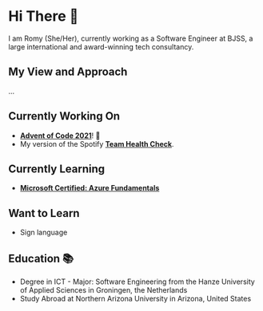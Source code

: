 # Hi There 👋

I am Romy (She/Her), currently working as a Software Engineer at BJSS, a large international and award-winning tech consultancy.

## My View and Approach
...

## Currently Working On
+ [**Advent of Code 2021**](https://github.com/RomyBos/advent-of-code-2021)! 🎄
+ My version of the Spotify [**Team Health Check**](https://github.com/RomyBos/team-health-check).

## Currently Learning
+ [**Microsoft Certified: Azure Fundamentals**](https://docs.microsoft.com/en-us/learn/certifications/azure-fundamentals/#certification-exams)

## Want to Learn
+ Sign language

## Education 📚
+ Degree in ICT - Major: Software Engineering from the Hanze University of Applied Sciences in Groningen, the Netherlands
+ Study Abroad at Northern Arizona University in Arizona, United States

<!--
**RomyBos/RomyBos** is a ✨ _special_ ✨ repository because its `README.md` (this file) appears on your GitHub profile.

Here are some ideas to get you started:

- 🔭 I’m currently working on ...
- 🌱 I’m currently learning ...
- 👯 I’m looking to collaborate on ...
- 🤔 I’m looking for help with ...
- 💬 Ask me about ...
- 📫 How to reach me: ...
- 😄 Pronouns: ...
- ⚡ Fun fact: ...
-->
